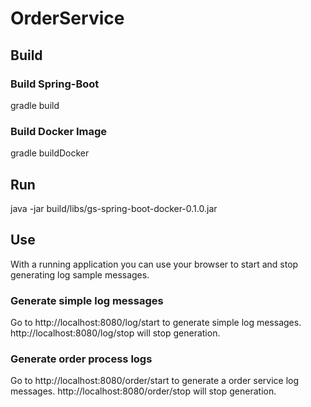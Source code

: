 # OrderService

## Build

### Build Spring-Boot

  gradle build

### Build Docker Image  

  gradle buildDocker

## Run

  java -jar build/libs/gs-spring-boot-docker-0.1.0.jar
  
## Use
 
  With a running application you can use your browser to start and stop generating log sample messages.
  
### Generate simple log messages
  
  Go to http://localhost:8080/log/start to generate simple log messages. 
  http://localhost:8080/log/stop will stop generation.
  
### Generate order process logs
  Go to http://localhost:8080/order/start to generate a order service log messages. 
  http://localhost:8080/order/stop will stop generation.